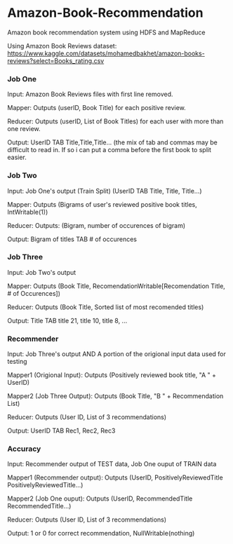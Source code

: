 # Amazon-Book-Recommendation
Amazon book recommendation system using HDFS and MapReduce

Using Amazon Book Reviews dataset: https://www.kaggle.com/datasets/mohamedbakhet/amazon-books-reviews?select=Books_rating.csv


### Job One
Input: Amazon Book Reviews files with first line removed.

Mapper: Outputs (userID, Book Title) for each positive review.

Reducer: Outputs (userID, List of Book Titles) for each user with more than one review.

Output: UserID TAB Title,Title,Title... (the mix of tab and commas may be difficult to read in. If so i can put a comma before the first book to split easier.

### Job Two
Input: Job One's output (Train Split) (UserID TAB Title, Title, Title...)

Mapper: Outputs (Bigrams of user's reviewed positive book titles, IntWritable(1))

Reducer: Outputs: (Bigram, number of occurences of bigram)

Output: Bigram of titles TAB # of occurences

### Job Three
Input: Job Two's output

Mapper: Outputs (Book Title, RecomendationWritable[Recomendation Title, # of Occurences]) 

Reducer: Outputs (Book Title, Sorted list of most recomended titles) 

Output: Title TAB title 21, title 10, title 8, ...

### Recommender
Input: Job Three's output AND A portion of the origional input data used for testing

Mapper1 (Origional Input): Outputs  (Positively reviewed book title, "A " + UserID)

Mapper2 (Job Three Output): Outputs (Book Title, "B " + Recommendation List)

Reducer: Outputs (User ID, List of 3 recommendations)

Output: UserID TAB Rec1, Rec2, Rec3

### Accuracy
Input: Recommender output of TEST data, Job One ouput of TRAIN data

Mapper1 (Recommender output): Outputs  (UserID, PositivelyReviewedTitle PositivelyReviewedTitle...)

Mapper2 (Job One ouput): Outputs (UserID, RecommendedTitle RecommendedTitle...)

Reducer: Outputs (User ID, List of 3 recommendations)

Output: 1 or 0 for correct recommendation, NullWritable(nothing)
